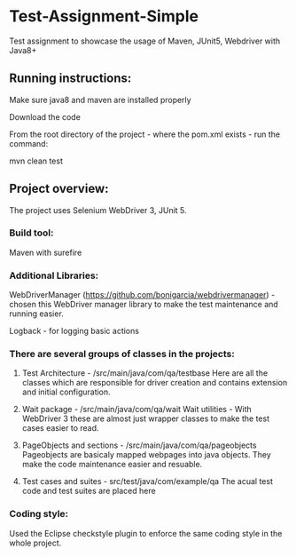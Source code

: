 # Test-Assignment-Simple
Test assignment to showcase the usage of Maven, JUnit5, Webdriver with Java8+

## Running instructions:
Make sure java8 and maven are installed properly

Download the code

From the root directory of the project - where the pom.xml exists - run the command:

mvn clean test

## Project overview:
The project uses Selenium WebDriver 3, JUnit 5.

### Build tool:
Maven with surefire

### Additional Libraries:
WebDriverManager (https://github.com/bonigarcia/webdrivermanager) - chosen this WebDriver manager library to make the test maintenance and running easier.

Logback - for logging basic actions

### There are several groups of classes in the projects:

1. Test Architecture - /src/main/java/com/qa/testbase
Here are all the classes which are responsible for driver creation and contains extension and initial configuration.

2. Wait package - /src/main/java/com/qa/wait
Wait utilities - With WebDriver 3 these are almost just wrapper classes to make the test cases easier to read.

3. PageObjects and sections - /src/main/java/com/qa/pageobjects
Pageobjects are basicaly mapped webpages into java objects. They make the code maintenance easier and resuable. 

4. Test cases and suites - src/test/java/com/example/qa
The acual test code and test suites are placed here

### Coding style:
Used the Eclipse checkstyle plugin to enforce the same coding style in the whole project.

